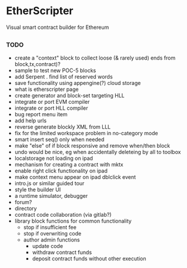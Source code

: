 # EtherScripter
Visual smart contract builder for Ethereum
##

### TODO
* create a "context" block to collect loose (& rarely used) ends from block,tx,contract)? 
* sample to test new POC-5 blocks
* add Serpent 
  . find list of reserved words
* save functionality using appengine(?) cloud storage
* what is etherscripter page
* create generator and block-set targeting HLL
* integrate or port EVM compiler
* integrate or port HLL compiler 
* bug report menu item
* add help urls
* reverse generate blockly XML from LLL
* fix for the limited workspace problem in no-category mode
* smart insert seq() only when needed
* make "else" of if block responsive and remove when/then block
* undo would be nice, eg when accidentally deleteing by all to toolbox 
* localstorage not loading on ipad
* mechanism for creating a contract with mktx
* enable right click functionality on ipad
* make context menu appear on ipad dblclick event
* intro.js or similar guided tour
* style the builder UI
* a runtime simulator, debugger
* forum?
* directory 
* contract code collaboration (via gitlab?)
* library block functions for common functionality
  - stop if insufficient fee
  - stop if overwriting code
  - author admin functions 
    * update code
    * withdraw contract funds
    * deposit contract funds without other execution
